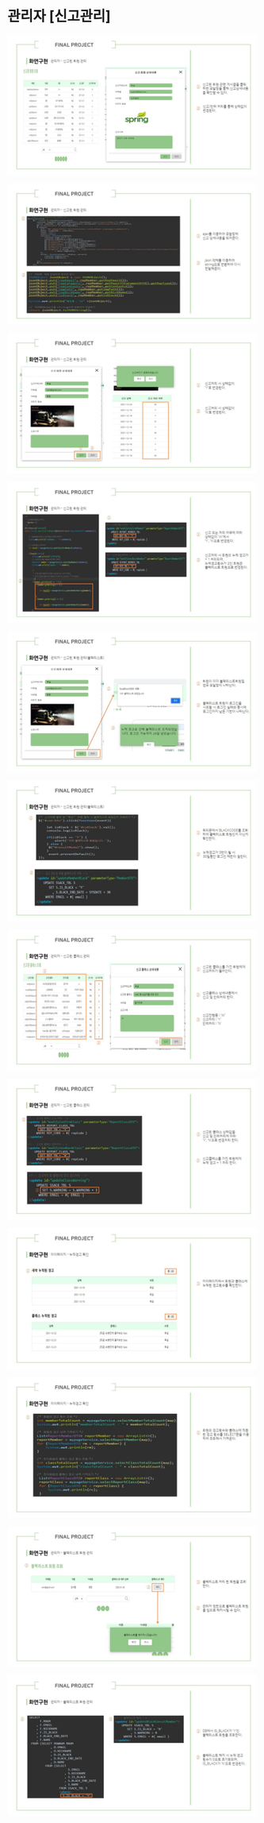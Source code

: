 # 관리자 \[신고관리]

![](../../.gitbook/assets/슬라이드0018.jpg)

![](../../.gitbook/assets/슬라이드0019.jpg)

![](../../.gitbook/assets/슬라이드0020.jpg)

![](../../.gitbook/assets/슬라이드0021.jpg)

![](../../.gitbook/assets/슬라이드0022.jpg)

![](../../.gitbook/assets/슬라이드0023.jpg)

![](../../.gitbook/assets/슬라이드0024.jpg)

![](../../.gitbook/assets/슬라이드0025.jpg)

![](../../.gitbook/assets/슬라이드0026.jpg)

![](../../.gitbook/assets/슬라이드0027.jpg)

![](../../.gitbook/assets/슬라이드0028.jpg)

![](../../.gitbook/assets/슬라이드0029.jpg)
